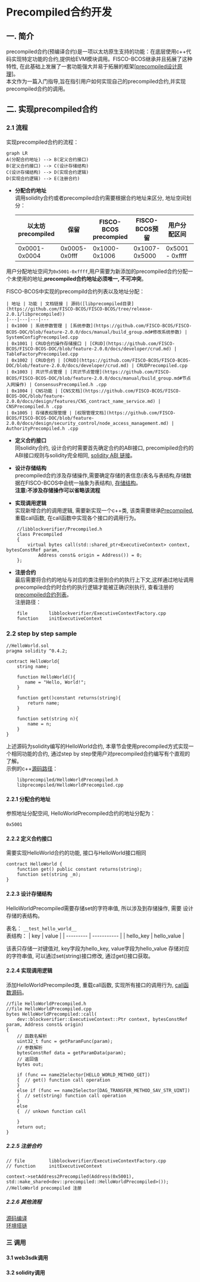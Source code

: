 # Precompiled合约开发

## 一. 简介
precompiled合约(预编译合约)是一项以太坊原生支持的功能：在底层使用c++代码实现特定功能的合约,提供给EVM模块调用。FISCO-BCOS继承并且拓展了这种特性, 在此基础上发展了一套功能强大并易于拓展的框架[[precompiled设计原理]](https://github.com/FISCO-BCOS/FISCO-BCOS-DOC/blob/feature-2.0.0/docs/design/virtual_machine/precompiled.md)。   
本文作为一篇入门指导,旨在指引用户如何实现自己的precompiled合约,并实现precompiled合约的调用。

## 二. 实现precompiled合约  

### 2.1 流程
实现precompiled合约的流程：
```
graph LR
A(分配合约地址) --> B(定义合约接口)
B(定义合约接口) --> C(设计存储结构)
C(设计存储结构) --> D(实现合约逻辑)
D(实现合约逻辑) --> E(注册合约)
```
- **分配合约地址**  
调用solidity合约或者precompiled合约需要根据合约地址来区分, 地址空间划分：

    | 以太坊precompiled | 保留 | FISCO-BCOS precompied |  FISCO-BCOS预留 | 用户分配区间    | CRUD临时合约 | solidity |
    | --------------- | --------------- | --------------------| -------------------- | --------------- | ----------------------- | ---------------- |
    | 0x0001-0x0004 | 0x0005-0x0fff | 0x1000-0x1006 | 0x1007-0x5000 | 0x5001 - 0xffff | 0x10000+ | 其他 |

 用户分配地址空间为```0x5001-0xffff```,用户需要为新添加的precompiled合约分配一个未使用的地址,**precompiled合约地址必须唯一, 不可冲突**。 
 
 FISCO-BCOS中实现的precompild合约列表以及地址分配：
    
    | 地址 | 功能 | 文档链接 | 源码([libprecompiled目录](https://github.com/FISCO-BCOS/FISCO-BCOS/tree/release-2.0.1/libprecompiled))
    |---|---|---|---
    | 0x1000 | 系统参数管理 | [系统参数](https://github.com/FISCO-BCOS/FISCO-BCOS-DOC/blob/feature-2.0.0/docs/manual/build_group.md#修改系统参数) | SystemConfigPrecompiled.cpp
    | 0x1001 | CRUD合约操作存储接口 | [CRUD](https://github.com/FISCO-BCOS/FISCO-BCOS-DOC/blob/feature-2.0.0/docs/developer/crud.md) | TableFactoryPrecompiled.cpp
    | 0x1002 | CRUD合约 | [CRUD](https://github.com/FISCO-BCOS/FISCO-BCOS-DOC/blob/feature-2.0.0/docs/developer/crud.md) | CRUDPrecompiled.cpp
    | 0x1003 | 共识节点管理 | [共识节点管理](https://github.com/FISCO-BCOS/FISCO-BCOS-DOC/blob/feature-2.0.0/docs/manual/build_group.md#节点入网操作) | ConsensusPrecompiled.h .cpp
    | 0x1004 | CNS功能 | [CNS文档](https://github.com/FISCO-BCOS/FISCO-BCOS-DOC/blob/feature-2.0.0/docs/design/features/CNS_contract_name_service.md) | CNSPrecompiled.h .cpp
    | 0x1005 | 存储表权限管理 | [权限管理文档](https://github.com/FISCO-BCOS/FISCO-BCOS-DOC/blob/feature-2.0.0/docs/design/security_control/node_access_management.md) | AuthorityPrecompiled.h .cpp

- **定义合约接口**  
同solidity合约, 设计合约时需要首先确定合约的ABI接口, precomipiled合约的ABI接口规则与solidity完全相同, [solidity ABI 链接](https://solidity.readthedocs.io/en/develop/abi-spec.html)。

- **设计存储结构**  
precompiled合约涉及存储操作,需要确定存储的表信息(表名与表结构,存储数据在FISCO-BCOS中会统一抽象为表结构), [存储结构](https://github.com/FISCO-BCOS/FISCO-BCOS-DOC/blob/feature-2.0.0/docs/design/storage/storage.md)。  
**注意:不涉及存储操作可以省略该流程**  
 
- **实现调用逻辑**  
实现新增合约的调用逻辑, 需要新实现一个c++类, 该类需要继承[Precompiled](https://github.com/FISCO-BCOS/FISCO-BCOS/blob/release-2.0.1/libblockverifier/Precompiled.h#L37), 重载call函数, 在call函数中实现各个接口的调用行为。  
```
    //libblockverifier/Precompiled.h
    class Precompiled
    {
        virtual bytes call(std::shared_ptr<ExecutiveContext> context, bytesConstRef param,
            Address const& origin = Address()) = 0;
    };
```

- **注册合约**  
最后需要将合约的地址与对应的类注册到合约的执行上下文,这样通过地址调用precompiled合约时合约的执行逻辑才能被正确识别执行, 查看注册的[precompiled合约列表](https://github.com/FISCO-BCOS/FISCO-BCOS/blob/release-2.0.1/libblockverifier/ExecutiveContextFactory.cpp#L36)。   
注册路径：
```
    file        libblockverifier/ExecutiveContextFactory.cpp
    function    initExecutiveContext  
```

### 2.2 step by step sample  
```
//HelloWorld.sol
pragma solidity ^0.4.2;

contract HelloWorld{
    string name;

    function HelloWorld(){
       name = "Hello, World!";
    }

    function get()constant returns(string){
        return name;
    }

    function set(string n){
    	name = n;
    }
}
```
上述源码为solidity编写的HelloWorld合约, 本章节会使用precompiled方式实现一个相同功能的合约, 通过step by step使用户对precompiled合约编写有个直观的了解。   
示例的c++[源码路径](https://github.com/ywy2090/FISCO-BCOS/blob/helloworld/libprecompiled/HelloWorldPrecompiled.cpp)：
```
    libprecompiled/HelloWorldPrecompiled.h 
    libprecompiled/HelloWorldPrecompiled.cpp
```

#### 2.2.1 分配合约地址  

参照地址分配空间, HelloWorldPrecompiled合约的地址分配为：
```
0x5001
```

#### 2.2.2 定义合约接口  

需要实现HelloWorld合约的功能, 接口与HelloWorld接口相同
```
contract HelloWorld {
    function get() public constant returns(string);
    function set(string _m);
}
```

#### 2.2.3 设计存储结构  

HelloWorldPrecompiled需要存储set的字符串值, 所以涉及到存储操作, 需要 设计存储的表结构。

表名： ```__test_hello_world__```  
表结构：
| key       | value       |
| --------- | ----------- |
| hello_key | hello_value |

该表只存储一对键值对, key字段为hello_key, value字段为hello_value 存储对应的字符串值, 可以通过set(string)接口修改, 通过get()接口获取。

#### 2.2.4 实现调用逻辑  
添加HelloWorldPrecompiled类, 重载call函数, 实现所有接口的调用行为, [call函数源码](https://github.com/ywy2090/FISCO-BCOS/blob/helloworld/libprecompiled/HelloWorldPrecompiled.cpp#L85)。
```
//file HelloWorldPrecompiled.h
//file HelloWorldPrecompiled.cpp
bytes HelloWorldPrecompiled::call(
    dev::blockverifier::ExecutiveContext::Ptr context, bytesConstRef param, Address const& origin)
{
    // 函数名解析
    uint32_t func = getParamFunc(param);
    // 参数解析
    bytesConstRef data = getParamData(param);
    // 返回值
    bytes out;
    
    if (func == name2Selector[HELLO_WORLD_METHOD_GET])
    {  // get() function call operation
    }
    else if (func == name2Selector[DAG_TRANSFER_METHOD_SAV_STR_UINT])
    {  // set(string) function call operation
    }
    else
    {  // unkown function call
        
    }
    return out;
}

```

##### 2.2.5 注册合约
```
// file         libblockverifier/ExecutiveContextFactory.cpp
// function     initExecutiveContext

context->setAddress2Precompiled(Address(0x5001), std::make_shared<dev::precompiled::HelloWorldPrecompiled>()); //HelloWorld precompiled 注册
```

##### 2.2.6 其他流程  
[源码编译](https://github.com/FISCO-BCOS/FISCO-BCOS-DOC/blob/feature-2.0.0/docs/manual/install.md#编译)  
[环境搭链](https://github.com/FISCO-BCOS/FISCO-BCOS-DOC/blob/feature-2.0.0/docs/manual/build_chain.md)

### 三 调用 
#### 3.1 web3sdk调用
#### 3.2 solidity调用